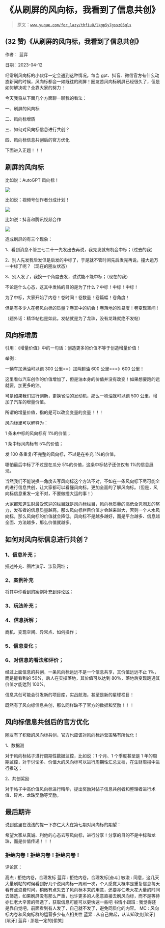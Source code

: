 # 《从刷屏的风向标，我看到了信息共创》

> 原文：[`www.yuque.com/for_lazy/thfiu8/lkgp5y7gssz05qls`](https://www.yuque.com/for_lazy/thfiu8/lkgp5y7gssz05qls)



## (32 赞)《从刷屏的风向标，我看到了信息共创》 

作者： 蓝弈 

日期：2023-04-12 

经常刷风向标的小伙伴一定会遇到这种情况，每当 gpt、抖音、微信官方有什么动态新闻的时候，风向标都会一如既往的刷屏！圈友苦风向标刷屏已经很久了，但是如何解决呢？全靠大家的努力！ 

今天我将从下面几个方面聊一聊我的看法： 

一、刷屏的风向标 

二、风向标增质 

三、如何对风向标信息进行共创？ 

四、风向标信息共创后的官方优化 

下面进入正题！！！ 

## 刷屏的风向标 

比如说：AutoGPT 风向标！ 

![](img/c571634ab243f3552b5d8bce6965c595.png) 

比如说：视频号创作者分成计划！ 

![](img/5e994d98997901ef8eefce4576a8f37d.png) 

比如说：抖音和腾讯视频合作 

![](img/c2f770c2ec3b442642d003ebefdbf43c.png) 

造成刷屏的有三个现象： 

1、看到消息不管三七二十一先发出去再说，我先发就有机会中标；（过去的我） 

2、别人先发我后发但是后发的中标了，于是就不管时间先后发完再说，撞大运万一中标了呢？（现在的圈友状态） 

3、别人发了，我换一个角度去发，试试能不能中标；（现在的我） 

不论是什么心态，这其中发帖的目的是为了什么？中标！中标！中标！ 

为了中标，大家开始了内卷！卷时间！卷数量！卷篇幅！卷角度！ 

但是有多少人在卷风向标的质量？卷其中的机会！卷落地的难易度！卷变现空间！ 

（题外话：精华帖也是如此，发帖就是为了龙珠，没有龙珠就绝不发帖） 

## 风向标增质 

引用：《增量价值》中的一句话：创造更多的价值不等于创造增量价值！ 

举例： 

一辆车加满油可以跑 300 公里==〉加两趟油 600 公里===》600 公里！ 

这里看似汽车创作的价值增加了，但是油本身的价值并没有改变！如果想要跑的远就要，加更多的油。 

可是如果我们进行创新，更换省油的发动机，那么一桶油就可以跑 500 公里，增加了汽车的增量价值。 

所谓的增量价值，指的是可以改变变量的变量！！！ 

风向标里可以解释为： 

1 条未中标的风向标有 1%的价值； 

1 条中标风向标有 5%的价值； 

发 100 条重复/不完整的风向标，不过是在补充 1%的价值， 

哪怕最后中标了不过是在瓜分 5%的价值，这条中标帖子还仅仅有 1%的信息展现。 

当然我们不能说换一角度去写风向标这个方法不对，不如在一条风向标下尽可能全的进行信息共创，让大家都可以看懂风向标，更加全面的了解风向标。（但是，风向标信息重发一定不对，不要做撞大运的事！） 

大家都知道生财最受欢迎的栏目就是风向标栏目，风向标质量的高低全凭圈友的努力，发布者的信息质量越高，那么风向标栏目价值才会越来越大，否则一个人水风向标，那么风向标的价值就会降低。风向标不是越多越好，而是平台越多、信息越全面、方法越多，那么价值就越多。 

## 如何对风向标信息进行共创？ 

### 1、信息补充； 

描述补充、图片演示、涉及网址； 

### 2、案例补充 

将其中你看到的案例补充到评论区； 

### 3、玩法补充； 

### 4、信息拆解； 

商机、变现空间、异常点、如何操作； 

### 5、信息变化； 

### 6、对信息的看法和评价； 

经过上面信息的共创，一条风向标远远不是一个信息共享，其价值远远不止 1%，而是能看到的 50%，后人在实操落地，其价值可以达到 80%，落地后变现跑通其价值才能达到 100%。 

信息共创可能会引发新的项目库，实战航海，甚至是新的星球栏目！ 

既然有了风向标信息共创，那么同样缺不了官方的数据和奖励！！！ 

## 风向标信息共创后的官方优化 

圈友有了积极的风向标共创，官方也应该对风向标运营策略有所优化！ 

1、数据测 

对于风向标帖子进行周期性数据监控，比如说：1 个月、1 个季度甚至是 1 年的周期监控，对于讨论多、价值大的风向标可以进行周期性汇总文档，在生财周报中进行推送； 

2、共创奖励 

对于帖子中高价值风向标进行精华，提出奖励对帖子信息共创者和整理者进行术值、碎片、龙珠奖励等奖励。 

## 最后期许 

说到这里在浅浅的提一下亦仁大大在第七期对风向标的期望： <ne-quote id="u9fd2f6cf" data-lake-id="u9fd2f6cf">

希望大家从真诚、利他的心态去写风向标，进行分享！分享的目的不是中标和龙珠，而是价值传递！！！ 

### 拒绝内卷！拒绝内卷！拒绝内卷！ 

评论区： 

高杰 : 拒绝内卷，合理发标 蓝弈 : 拒绝内卷，合理发标[奋斗] 敏渝 : 同意，这几天大量刷帖的时候看到好几个说风向标一周刷一次，个人感觉大概率是重复信息每天看有点浪费时间，稍微有点失去了风向标本来的用意，还要亦仁老大花大量的时间去筛选，如果刷屏没有那么严重，也许更多的人愿意直接去刷风向标，而不是等待亦仁老大辛苦的筛选了，获取信息可能可以更快速一些吧 书情小跟班 : 我觉得还是靠自觉吧，前面看到有人发了，自己就不发了，避免同质化的内容。 MC : 风向标内卷和风向标群的运营多少有点相关性 蓝弈 : 从自己做起，从认知改变[呲牙][呲牙] 蓝弈 : 那是一定的[偷笑]</ne-quote>